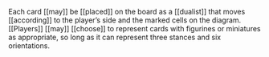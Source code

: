 Each card [[may]] be [[placed]] on the board as a [[dualist]] that moves [[according]] to the player’s side and the marked cells on the diagram. [[Players]] [[may]] [[choose]] to represent cards with figurines or miniatures as appropriate, so long as it can represent three stances and six orientations.